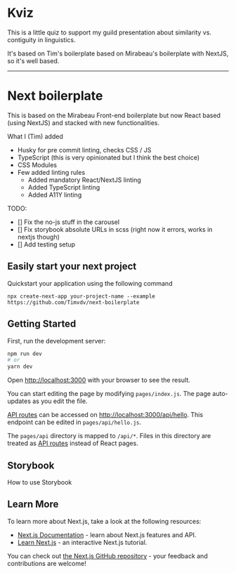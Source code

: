 # Kviz

This is a little quiz to support my guild presentation about similarity vs. contiguity in linguistics.

It's based on Tim's boilerplate based on Mirabeau's boilerplate with NextJS, so it's well based.

---

# Next boilerplate

This is based on the Mirabeau Front-end boilerplate but now React based (using NextJS) and stacked with new functionalities.

What I (Tim) added

- Husky for pre commit linting, checks CSS / JS
- TypeScript (this is very opinionated but I think the best choice)
- CSS Modules
- Few added linting rules
  - Added mandatory React/NextJS linting
  - Added TypeScript linting
  - Added A11Y linting

TODO:

- [] Fix the no-js stuff in the carousel
- [] Fix storybook absolute URLs in scss (right now it errors, works in nextjs though)
- [] Add testing setup

## Easily start your next project

Quickstart your application using the following command

`npx create-next-app your-project-name --example https://github.com/Timvdv/next-boilerplate`

## Getting Started

First, run the development server:

```bash
npm run dev
# or
yarn dev
```

Open [http://localhost:3000](http://localhost:3000) with your browser to see the result.

You can start editing the page by modifying `pages/index.js`. The page auto-updates as you edit the file.

[API routes](https://nextjs.org/docs/api-routes/introduction) can be accessed on [http://localhost:3000/api/hello](http://localhost:3000/api/hello). This endpoint can be edited in `pages/api/hello.js`.

The `pages/api` directory is mapped to `/api/*`. Files in this directory are treated as [API routes](https://nextjs.org/docs/api-routes/introduction) instead of React pages.

## Storybook

How to use Storybook

## Learn More

To learn more about Next.js, take a look at the following resources:

- [Next.js Documentation](https://nextjs.org/docs) - learn about Next.js features and API.
- [Learn Next.js](https://nextjs.org/learn) - an interactive Next.js tutorial.

You can check out [the Next.js GitHub repository](https://github.com/vercel/next.js/) - your feedback and contributions are welcome!
